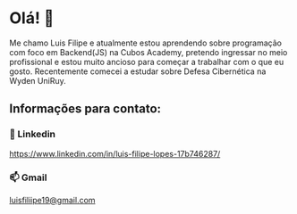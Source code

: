 # Olá! 👋

Me chamo Luis Filipe e atualmente estou aprendendo sobre programação com foco em Backend(JS) na Cubos Academy, pretendo ingressar no meio profissional e estou muito ancioso para começar a trabalhar com o que eu gosto.
Recentemente comecei a estudar sobre Defesa Cibernética na Wyden UniRuy.

## Informações para contato:

### :link: Linkedin
https://www.linkedin.com/in/luis-filipe-lopes-17b746287/

### 📫 Gmail

luisfiliipe19@gmail.com


